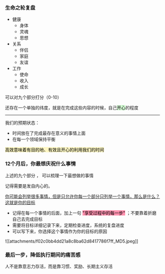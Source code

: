 
### 生命之轮复盘

- 健康
	- 身体
	- 灵魂
	- 思想
- 关系
	- 伴侣
	- 家庭
	- 友谊
- 工作
	- 使命
	- 收入
	- 成长

可以对九个部分打分（0-10）

还存在一个单独的纬度，就是在完成这些内容的时候，自己<mark style="background: #BBFABBA6;">开心</mark>的程度

---

我们的预期状态：
- 时间放在了完成最存在意义的事情上面
- 在每一个领域保持平衡

<mark style="background: #FFF3A3A6;">高效意味着有目的地、有效且开心的利用我们的时间</mark>

### 12个月后，你最想庆祝什么事情

上述的九个部分 ， 可以梳理一下最想做的事情

记得需要是发自内心的。

<u>你可能会列举很多事情，但是只允许你每一个部分只列举一个事情，那么是什么？ 这就是你的目标</u>

- 记得在每一个事情的后面，加上一句 <mark style="background: #FF5582A6;">"享受过程中的每一步"</mark> ；不要靠着折磨自己去完成目标
- 需要将目标详细记录下来，定期检查进度，系统的复盘进度
- 可以写下来，你选择这个事情作为你的目标的原因


![[attachments/f02c0bb4dd21a8c8ba62d8417786f7ff_MD5.jpeg]]

### 最后一步，降低执行期间的痛苦感

人不是靠意志力存活，而是靠习惯、奖励、长期主义存活